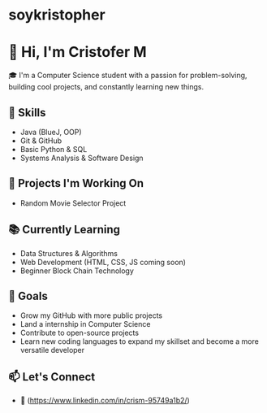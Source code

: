 # soykristopher
# 👋 Hi, I'm Cristofer M

🎓 I'm a Computer Science student with a passion for problem-solving, building cool projects, and constantly learning new things.

## 🔧 Skills
- Java (BlueJ, OOP)
- Git & GitHub
- Basic Python & SQL
- Systems Analysis & Software Design

## 🚀 Projects I'm Working On
- Random Movie Selector Project



## 📚 Currently Learning
- Data Structures & Algorithms
- Web Development (HTML, CSS, JS coming soon)
- Beginner Block Chain Technology
## 🎯 Goals
- Grow my GitHub with more public projects
- Land a internship in Computer Science
- Contribute to open-source projects
- Learn new coding languages to expand my skillset and become a more versatile developer

## 📫 Let's Connect
- 📧 (https://www.linkedin.com/in/crism-95749a1b2/)
